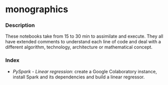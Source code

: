 # monographics
### Description
These notebooks take from 15 to 30 min to assimilate and execute.
They all have extended comments to understand each line of code and deal with a different algorithm, technology, architecture or mathematical concept.
### Index
- *PySpark - Linear regression*: create a Google Colaboratory instance, install Spark and its dependencies and build a linear regressor.

